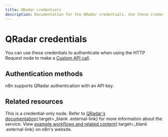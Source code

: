 ```yaml
---
title: QRadar credentials
description: Documentation for the QRadar credentials. Use these credentials to authenticate QRadar in n8n, a workflow automation platform.
---
```


# QRadar credentials

You can use these credentials to authenticate when using the HTTP Request node to make a [Custom API call](/integrations/custom-operations/).

## Authentication methods

n8n supports QRadar authentication with an API key.

## Related resources

This is a credential-only node. Refer to [QRadar's documentation](https://ibmsecuritydocs.github.io/qradar_api_overview/){:target=_blank .external-link} for more information about the service. View [example workflows and related content](https://n8n.io/integrations/qradar/){:target=_blank .external-link} on n8n's website.